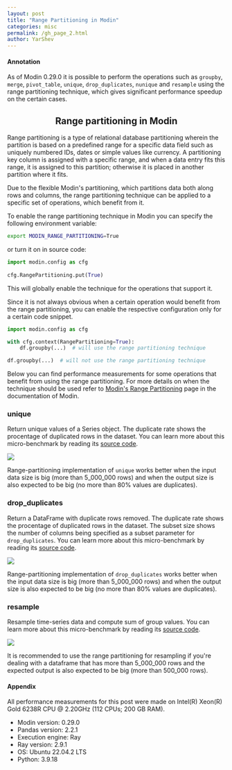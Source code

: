 ```yaml
---
layout: post
title: "Range Partitioning in Modin"
categories: misc
permalink: /gh_page_2.html
author: YarShev
---
```


#### Annotation

As of Modin 0.29.0 it is possible to perform the operations such as `groupby`, `merge`, `pivot_table`, `unique`,
`drop_duplicates`, `nunique` and `resample` using the range partitioning technique,
which gives significant performance speedup on the certain cases.

<h2 align="center">Range partitioning in Modin</h2>

Range partitioning is a type of relational database partitioning wherein the partition is based on a predefined range for a specific data field such as uniquely numbered IDs, dates or simple values like currency. A partitioning key column is assigned with a specific range, and when a data entry fits this range, it is assigned to this partition; otherwise it is placed in another partition where it fits.

Due to the flexible Modin's partitioning, which partitions data both along rows and columns, the range partitioning technique
can be applied to a specific set of operations, which benefit from it.

To enable the range partitioning technique in Modin you can specify the following environment variable:

```bash
export MODIN_RANGE_PARTITIONING=True
```

or turn it on in source code:

```python
import modin.config as cfg
 
cfg.RangePartitioning.put(True)
```

This will globally enable the technique for the operations that support it.

Since it is not always obvious when a certain operation would benefit from the range partitioning,
you can enable the respective configuration only for a certain code snippet.

```python
import modin.config as cfg

with cfg.context(RangePartitioning=True):
    df.groupby(...)  # will use the range partitioning technique

df.groupby(...)  # will not use the range partitioning technique
```

Below you can find performance measurements for some operations that benefit from using the range partitioning.
For more details on when the technique should be used refer to
[Modin's Range Partitioning](https://modin.readthedocs.io/en/latest/usage_guide/optimization_notes/range_partitioning_ops.html) page
in the documentation of Modin.

### unique

Return unique values of a Series object. The duplicate rate shows the procentage of duplicated rows in the dataset.
You can learn more about this micro-benchmark by reading its
[source code](https://github.com/dchigarev/modin_perf_examples/blob/master/gh_page_2/unique_op.py).

<img src="https://github.com/dchigarev/modin_perf_examples/raw/master/docs/imgs/unique_16cpus.jpg" style="display: block;margin-left: auto;margin-right: auto; padding: 0; margin: 0">

Range-partitioning implementation of `unique` works better when the input data size is big (more than 5_000_000 rows) and
when the output size is also expected to be big (no more than 80% values are duplicates).

### drop_duplicates

Return a DataFrame with duplicate rows removed. The duplicate rate shows the procentage of duplicated rows in the dataset.
The subset size shows the number of columns being specified as a subset parameter for `drop_duplicates`.
You can learn more about this micro-benchmark by reading its
[source code](https://github.com/dchigarev/modin_perf_examples/blob/master/gh_page_2/drop_duplicates_op.py).

<img src="https://github.com/dchigarev/modin_perf_examples/raw/master/docs/imgs/drop_duplicates_16cpus.jpg" style="display: block;margin-left: auto;margin-right: auto; padding: 0; margin: 0">

Range-partitioning implementation of `drop_duplicates` works better when the input data size is big (more than 5_000_000 rows)
and when the output size is also expected to be big (no more than 80% values are duplicates).

### resample

Resample time-series data and compute sum of group values. You can learn more about this micro-benchmark by reading its
[source code](https://github.com/dchigarev/modin_perf_examples/blob/master/gh_page_2/resample_sum_op.py).

<img src="https://github.com/dchigarev/modin_perf_examples/raw/master/docs/imgs/resample_16cpus.jpg" style="display: block;margin-left: auto;margin-right: auto; padding: 0; margin: 0">

It is recommended to use the range partitioning for resampling if you're dealing with a dataframe
that has more than 5_000_000 rows and the expected output is also expected to be big (more than 500_000 rows).

#### Appendix

All performance measurements for this post were made on Intel(R) Xeon(R) Gold 6238R CPU @ 2.20GHz (112 CPUs; 200 GB RAM).

- Modin version: 0.29.0
- Pandas version: 2.2.1
- Execution engine: Ray
- Ray version: 2.9.1
- OS: Ubuntu 22.04.2 LTS
- Python: 3.9.18
